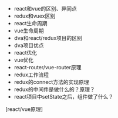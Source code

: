 - react和vue的区别、异同点
- redux和vuex区别
- react生命周期
- vue生命周期
- dva和react/redux项目的区别
- dva项目优点
- react优化
- vue优化
- react-router/vue-router原理
- redux工作流程
- redux的connect方法的实现原理
- redux的中间件是做什么的？原理？
- react项目中setState之后，组件做了什么？

[react/vue原理]
